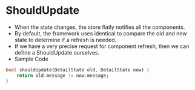 # ShouldUpdate

-   When the state changes, the store flatly notifies all the components.
-   By default, the framework uses identical to compare the old and new state to determine if a refresh is needed.
-   If we have a very precise request for component refresh, then we can define a ShouldUpdate ourselves.
-   Sample Code

```dart
bool shouldUpdate(DetailState old, DetailState now) {
    return old.message != now.message;
}
```
